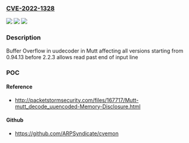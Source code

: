 ### [CVE-2022-1328](https://cve.mitre.org/cgi-bin/cvename.cgi?name=CVE-2022-1328)
![](https://img.shields.io/static/v1?label=Product&message=Mutt&color=blue)
![](https://img.shields.io/static/v1?label=Version&message=%3E%3D0.94.13%2C%20%3C2.2.3%20&color=brightgreen)
![](https://img.shields.io/static/v1?label=Vulnerability&message=Improper%20restriction%20of%20operations%20within%20the%20bounds%20of%20a%20memory%20buffer%20in%20Mutt&color=brightgreen)

### Description

Buffer Overflow in uudecoder in Mutt affecting all versions starting from 0.94.13 before 2.2.3 allows read past end of input line

### POC

#### Reference
- http://packetstormsecurity.com/files/167717/Mutt-mutt_decode_uuencoded-Memory-Disclosure.html

#### Github
- https://github.com/ARPSyndicate/cvemon

